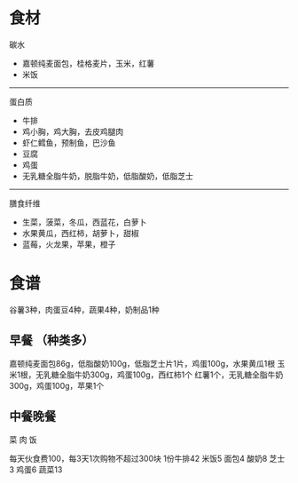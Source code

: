 # 食材
碳水
- 嘉顿纯麦面包，桂格麦片，玉米，红薯
- 米饭
---
蛋白质
- 牛排
- 鸡小胸，鸡大胸，去皮鸡腿肉
- 虾仁鳕鱼，预制鱼，巴沙鱼
- 豆腐
- 鸡蛋
- 无乳糖全脂牛奶，脱脂牛奶，低脂酸奶，低脂芝士
---
膳食纤维
- 生菜，菠菜，冬瓜，西蓝花，白萝卜
- 水果黄瓜，西红柿，胡萝卜，甜椒
- 蓝莓，火龙果，苹果，橙子

# 食谱
谷薯3种，肉蛋豆4种，蔬果4种，奶制品1种

## 早餐 （种类多）
嘉顿纯麦面包86g，低脂酸奶100g，低脂芝士片1片，鸡蛋100g，水果黄瓜1根
玉米1根，无乳糖全脂牛奶300g，鸡蛋100g，西红柿1个
红薯1个，无乳糖全脂牛奶300g，鸡蛋100g，苹果1个

## 中餐晚餐
菜
肉
饭


每天伙食费100，每3天1次购物不超过300块
1份牛排42
米饭5
面包4
酸奶8
芝士3
鸡蛋6
蔬菜13
